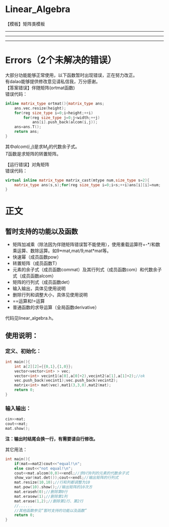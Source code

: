 # Linear_Algebra
【模板】矩阵类模板
___
___
___
# Errors（2个未解决的错误）
大部分功能能够正常使用，以下函数暂时出现错误，正在努力改正。  
有dalao能够提供修改意见请私信我，万分感谢。  
【答案错误】伴随矩阵(ortmat函数)  
错误代码：
```cpp
inline matrix_type ortmat(){matrix_type ans;
	ans.vec.resize(height);
	for(reg size_type i=0;i<height;++i)
		for(reg size_type j=0;j<width;++j)
			ans[i].push_back(alcom(i,j));
	ans=ans.T();
	return ans;
}
```
其中$alcom(i,j)$是求$M_{ij}$的代数余子式。  
$T$函数是求矩阵的转置矩阵。

【运行错误】对角矩阵  
错误代码：
```cpp
virtual inline matrix_type matrix_cast(mtype num,size_type s=2){
	matrix_type ans(s,s);for(reg size_type i=0;i<s;++i)ans[i][i]=num;
}
```

# 正文
## 暂时支持的功能以及函数
- 矩阵加减乘（除法因为伴随矩阵错误暂不能使用），使用重载运算符+-\*/和数乘运算、数除运算。如9\*mat,mat/9,mat\*mat等。
- 快速幂（成员函数pow）
- 转置矩阵（成员函数T）
- 元素的余子式（成员函数commat）及其行列式（成员函数com）和代数余子式（成员函数alcom）
- 矩阵的行列式（成员函数det）
- 输入输出，具体见使用说明
- 删除行列和调整大小，具体见使用说明
- ==运算和!=运算
- 普通函数的求导运算（全局函数derivative）

代码见linear_algebra.h。
## 使用说明：
### 定义、初始化：
```cpp
int main(){
	int a[2][2]={{0,1},{1,0}};
	vector<vector<int> > vec;
	vector<int> vecint1(a[0],a[0]+2),vecint2(a[1],a[1]+2);//ok
	vec.push_back(vecint1);vec.push_back(vecint2);
	matrix<int> mat(vec),mat1(3,3,0),mat2(mat);
	return 0;
}
```
### 输入输出：
```cpp
cin>>mat;
cout<<mat;
mat.show();
```
**注：输出时结尾会换一行，有需要请自行修改。**

其它用法：
```cpp
int main(){
	if(mat==mat2)cout<<"equal!\n";
    else cout<<"not equal!\n";
	cout<<mat.alcom(0,0)<<endl;//求0行0列的元素的代数余子式
	show_var(mat.det());cout<<endl;//输出矩阵的行列式
    mat.resize(10,10);//行和列都调整为10
    mat.pow(10).show();//输出矩阵的10次方
    mat.eraseh(0);//删除第0行
    mat.erasew(1);//删除第1列
    mat.erase(1,2);//删除第1行、第2行
    //......
    //其他函数参见“暂时支持的功能以及函数”
	return 0;
}
```
